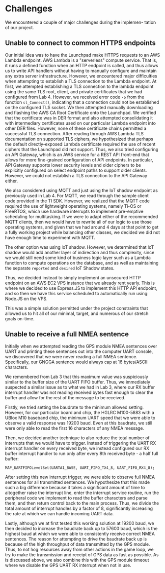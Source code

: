 # Challenges

We encountered a couple of major challenges during the implemen-
tation of our project.

## Unable to connect to common HTTPS endpoints

Our initial idea was to have the Launchpad make HTTPS requests to an AWS
Lambda endpoint. AWS Lambda is a "serverless" compute service.
That is, it runs a defined function when an HTTP endpoint is
called, and thus allows us to write API handlers without having to
manually configure and maintain any extra server infrastructure.
However, we encountered major difficulties when attempting to
establish a TLS connection to the Lambda endpoint. At first, we
attempted establishing a TLS connection to the lambda endpoint
using the same TLS root, client, and private certificates that we had
configured from Lab 4. However, we received error code `-6` from
the function `sl_Connect()`, indicating that a connection could not
be established on the configured TLS socket. We then attempted
manually downloading and flashing the AWS CA Root Certificate
onto the Launchpad. We verified that the certificate was in DER
format and also attempted consolidating it with intermediary certificates used on our particular Lambda endpoint into other DER
files. However, none of these certificate chains permitted a successful TLS connection. After reading through AWS Lambda TLS
documentation on supported TLS ciphers, we hypothesized that
perhaps the default directly-exposed Lambda certificate required
the use of recent ciphers that the Launchpad did not support. Thus,
we also tried configuring an API Gateway, which is an AWS service
for a REST API front-end that allows for more fine-grained configuration of API endpoints. In particular, API Gateway supports lower
security levels and older ciphers to be explicitly configured on select endpoint paths to support older clients. However, we could not
establish a TLS connection to the API Gateway either.

We also considered using MQTT and just using the IoT shadow
endpoint as previously used in Lab 4. For MQTT, we read through
the sample client code provided in the TI SDK. However, we realized
that the MQTT code required the use of lightweight operating
systems, namely Ti-OS or FreeRTOS, which use hardware interrupts
to implement pre-emptive scheduling for multitasking. If we were
to adapt either of the recommended MQTT clients, then we would
have to rewrite all of our logic to use those operating systems, and
given that we had around 4 days at that point to get a fully working
project while balancing other classes, we decided we did not have
enough time to experiment with MQTT.

The other option was using IoT shadow. However, we determined
that IoT shadow would add another layer of indirection and thus
complexity, since we would still need some kind of business logic
layer such as a Lambda function to compute operations on the
database, and as well as maintaining the separate `reported` and
`desired` IoT Shadow states.

Thus, we decided instead to simply implement an unsecured
HTTP endpoint on an AWS EC2 VPS instance that we already rent
yearly. This is where we decided to use Express.JS to implement this
HTTP API endpoint, and so then we have this service scheduled to
automatically run using Node.JS on the VPS.

This was a simple solution permitted under the project constraints that allowed us to hit all of our minimal, target, and numerous of our stretch goals on-time.

## Unable to receive a full NMEA sentence

Initially when we attempted reading the GPS module NMEA sentences over UART and
printing these sentences out into the computer UART console, we
discovered that we were never reading a full NMEA sentence. Specifically, our GNGGA sentence would always cap at 16 bytes/ASCII
characters.

We remembered from Lab 3 that this maximum value was suspiciously similar to the buffer size of the UART FIFO buffer. Thus,
we immediately suspected a similar issue as to what we had in Lab
3, where our RX buffer interrupt handler was not reading received
bytes fast enough to clear the buffer and allow for the rest of the
message to be received.

Firstly, we tried setting the baudrate to the minimum allowed
setting. However, for our particular board and chip, the HGLRC
M100-5883 with a UBlox M10 baseband chip, the minimum UART
speed that we were able to observe a valid response was 19200 baud.
Even at this baudrate, we still were only able to read the first 16
characters of any NMEA message.

Then, we decided another technique to also reduce the total
number of interrupts that we would have to trigger. Instead of
triggering the UART RX interrupt handler on every received byte,
we instead configured our RX buffer interrupt handler to run only
after every 8th received byte - a half full buffer:

```
MAP_UARTFIFOLevelSet(UARTA1_BASE, UART_FIFO_TX4_8, UART_FIFO_RX4_8);
```

After setting this new interrupt trigger, we were able to observe
full NMEA sentences for all transmitted sentences. We hypothesize
that this made such a big difference because it takes a significant
amount of time to altogether raise the interrupt line, enter the
interrupt service routine, run the peripheral code we implement to
read the buffer characters and parse them, and then return control
back to the main process. Thus, we divide the total amount of
interrupt handles by a factor of 8, significantly increasing the rate
at which we can handle incoming UART data.

Lastly, although we at first tested this working solution at 19200
baud, we then decided to increase the baudrate back up to 57600
baud, which is the highest baud at which we were able to consistently receive correct NMEA sentences. The reason for attempting
to drive the baudrate back up is because of the high throughput of
data transmitted by the GPS module. Thus, to not hog resources
away from other actions in the game loop, we try to make the transmission and receipt of GPS data as fast as possible. As is discussed
above, we also combine this with the GPS module timeout where
we disable the GPS UART RX interrupt when not in use.